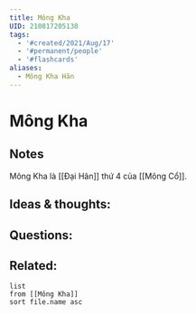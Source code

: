```yaml
---
title: Mông Kha
UID: 210817205138
tags:
  - '#created/2021/Aug/17'
  - '#permanent/people'
  - '#flashcards'
aliases:
  - Mông Kha Hãn
---
```

# Mông Kha

## Notes
Mông Kha là [[Đại Hãn]] thứ 4 của [[Mông Cổ]]. 

## Ideas & thoughts:


## Questions:


## Related:
```dataview
list
from [[Mông Kha]]
sort file.name asc
```
